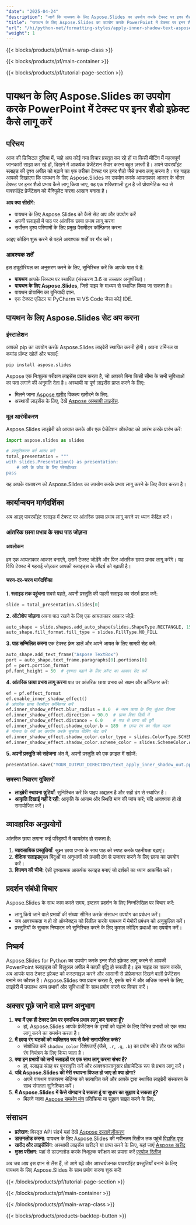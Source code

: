 ```yaml
---
"date": "2025-04-24"
"description": "जानें कि पायथन के लिए Aspose.Slides का उपयोग करके टेक्स्ट पर इनर शैडो इफ़ेक्ट लागू करके अपने पावरपॉइंट प्रेजेंटेशन को कैसे बेहतर बनाया जाए। चरण-दर-चरण निर्देशों और सर्वोत्तम प्रथाओं के लिए इस व्यापक गाइड का पालन करें।"
"title": "पायथन के लिए Aspose.Slides का उपयोग करके PowerPoint में टेक्स्ट पर इनर शैडो इफ़ेक्ट कैसे लागू करें"
"url": "/hi/python-net/formatting-styles/apply-inner-shadow-text-aspose-slides-python/"
"weight": 1
---
```


{{< blocks/products/pf/main-wrap-class >}}

{{< blocks/products/pf/main-container >}}

{{< blocks/products/pf/tutorial-page-section >}}
# पायथन के लिए Aspose.Slides का उपयोग करके PowerPoint में टेक्स्ट पर इनर शैडो इफ़ेक्ट कैसे लागू करें

## परिचय
आज की डिजिटल दुनिया में, चाहे आप कोई नया विचार प्रस्तुत कर रहे हों या किसी मीटिंग में महत्वपूर्ण जानकारी साझा कर रहे हों, दिखने में आकर्षक प्रेजेंटेशन तैयार करना बहुत ज़रूरी है। अपने पावरपॉइंट स्लाइड की दृश्य अपील को बढ़ाने का एक तरीका टेक्स्ट पर इनर शैडो जैसे प्रभाव लागू करना है। यह गाइड आपको दिखाएगा कि पायथन के लिए Aspose.Slides का उपयोग करके आयताकार आकार के भीतर टेक्स्ट पर इनर शैडो प्रभाव कैसे लागू किया जाए, यह एक शक्तिशाली टूल है जो प्रोग्रामेटिक रूप से पावरपॉइंट प्रेजेंटेशन को मैनिपुलेट करना आसान बनाता है।

**आप क्या सीखेंगे:**
- पायथन के लिए Aspose.Slides को कैसे सेट अप और उपयोग करें
- अपनी स्लाइडों में पाठ पर आंतरिक छाया प्रभाव लागू करना
- सर्वोत्तम दृश्य परिणामों के लिए प्रमुख पैरामीटर कॉन्फ़िगर करना

आइए कोडिंग शुरू करने से पहले आवश्यक शर्तों पर गौर करें।

### आवश्यक शर्तें
इस ट्यूटोरियल का अनुसरण करने के लिए, सुनिश्चित करें कि आपके पास ये हैं:
- **पायथन** आपके सिस्टम पर स्थापित (संस्करण 3.6 या उच्चतर अनुशंसित)।
- **पायथन के लिए Aspose.Slides**, जिसे पाइप के माध्यम से स्थापित किया जा सकता है।
- पायथन प्रोग्रामिंग का बुनियादी ज्ञान.
- एक टेक्स्ट एडिटर या PyCharm या VS Code जैसा कोई IDE.

## पायथन के लिए Aspose.Slides सेट अप करना
### इंस्टालेशन
आपको pip का उपयोग करके Aspose.Slides लाइब्रेरी स्थापित करनी होगी। अपना टर्मिनल या कमांड प्रॉम्प्ट खोलें और चलाएँ:

```bash
pip install aspose.slides
```
Aspose एक निःशुल्क परीक्षण लाइसेंस प्रदान करता है, जो आपको बिना किसी सीमा के सभी सुविधाओं का पता लगाने की अनुमति देता है। अस्थायी या पूर्ण लाइसेंस प्राप्त करने के लिए:
- मिलने जाना [Aspose खरीद](https://purchase.aspose.com/buy) विकल्प खरीदने के लिए.
- अस्थायी लाइसेंस के लिए, देखें [Aspose अस्थायी लाइसेंस](https://purchase.aspose.com/temporary-license/).

### मूल आरंभीकरण
Aspose.Slides लाइब्रेरी को आयात करके और एक प्रेजेंटेशन ऑब्जेक्ट को आरंभ करके प्रारंभ करें:

```python
import aspose.slides as slides

# प्रस्तुतिकरण वर्ग आरंभ करें
total_presentation = """
with slides.Presentation() as presentation:
    # आगे के कोड के लिए प्लेसहोल्डर
pass
```
यह आपके वातावरण को Aspose.Slides का उपयोग करके प्रभाव लागू करने के लिए तैयार करता है।

## कार्यान्वयन मार्गदर्शिका
अब आइए पावरपॉइंट स्लाइड में टेक्स्ट पर आंतरिक छाया प्रभाव लागू करने पर ध्यान केंद्रित करें।
### आंतरिक छाया प्रभाव के साथ पाठ जोड़ना
#### अवलोकन
हम एक आयताकार आकार बनाएंगे, उसमें टेक्स्ट जोड़ेंगे और फिर आंतरिक छाया प्रभाव लागू करेंगे। यह विधि टेक्स्ट में गहराई जोड़कर आपकी स्लाइड्स के सौंदर्य को बढ़ाती है।
#### चरण-दर-चरण मार्गदर्शिका
**1. स्लाइड तक पहुंचना**
सबसे पहले, अपनी प्रस्तुति की पहली स्लाइड का संदर्भ प्राप्त करें:

```python
slide = total_presentation.slides[0]
```
**2. ऑटोशेप जोड़ना**
अपना पाठ रखने के लिए एक आयताकार आकार जोड़ें:

```python
auto_shape = slide.shapes.add_auto_shape(slides.ShapeType.RECTANGLE, 150, 75, 400, 300)
auto_shape.fill_format.fill_type = slides.FillType.NO_FILL
```
**3. पाठ सम्मिलित करना**
एक टेक्स्ट फ़्रेम डालें और अपने आयत के लिए सामग्री सेट करें:

```python
auto_shape.add_text_frame("Aspose TextBox")
port = auto_shape.text_frame.paragraphs[0].portions[0]
pf = port.portion_format
pf.font_height = 50  # दृश्यता बढ़ाने के लिए फ़ॉन्ट का आकार सेट करें
```
**4. आंतरिक छाया प्रभाव लागू करना**
पाठ पर आंतरिक छाया प्रभाव को सक्षम और कॉन्फ़िगर करें:

```python
ef = pf.effect_format
ef.enable_inner_shadow_effect()
# आंतरिक छाया पैरामीटर कॉन्फ़िगर करें
ef.inner_shadow_effect.blur_radius = 8.0  # नरम छाया के लिए धुंधला त्रिज्या
ef.inner_shadow_effect.direction = 90.0  # छाया दिशा डिग्री में
ef.inner_shadow_effect.distance = 6.0    # पाठ से छाया की दूरी
ef.inner_shadow_effect.shadow_color.b = 189  # छाया रंग का नीला घटक
# योजना के रंगों का उपयोग करके सुसंगत थीमिंग सेट करें
ef.inner_shadow_effect.shadow_color.color_type = slides.ColorType.SCHEME
ef.inner_shadow_effect.shadow_color.scheme_color = slides.SchemeColor.ACCENT1
```
**5. अपनी प्रस्तुति को सहेजना**
अंत में, अपनी प्रस्तुति को एक फ़ाइल में सहेजें:

```python
presentation.save("YOUR_OUTPUT_DIRECTORY/text_apply_inner_shadow_out.pptx")
```
### समस्या निवारण युक्तियों
- **लाइब्रेरी स्थापना त्रुटियाँ**: सुनिश्चित करें कि पाइप अद्यतन है और सही ढंग से स्थापित है।
- **आकृति दिखाई नहीं दे रही**: आकृति के आयाम और स्थिति मान की जांच करें; यदि आवश्यक हो तो समायोजित करें।

## व्यावहारिक अनुप्रयोगों
आंतरिक छाया लगाना कई परिदृश्यों में फायदेमंद हो सकता है:
1. **व्यावसायिक प्रस्तुतियाँ**: सूक्ष्म छाया प्रभाव के साथ पाठ को स्पष्ट करके पठनीयता बढ़ाएं।
2. **शैक्षिक स्लाइड**मुख्य बिंदुओं या अनुभागों को प्रभावी ढंग से उजागर करने के लिए छाया का उपयोग करें।
3. **विपणन की चीजे**: ऐसी दृश्यात्मक आकर्षक स्लाइड बनाएं जो दर्शकों का ध्यान आकर्षित करें।

## प्रदर्शन संबंधी विचार
Aspose.Slides के साथ काम करते समय, इष्टतम प्रदर्शन के लिए निम्नलिखित पर विचार करें:
- लागू किये जाने वाले प्रभावों की संख्या सीमित करके संसाधन उपयोग का प्रबंधन करें।
- जब आवश्यकता न हो तो ऑब्जेक्ट्स को रिलीज़ करके पायथन में मेमोरी प्रबंधन को अनुकूलित करें।
- प्रस्तुतियों के सुचारू निष्पादन को सुनिश्चित करने के लिए कुशल कोडिंग प्रथाओं का उपयोग करें।

## निष्कर्ष
Aspose.Slides for Python का उपयोग करके इनर शैडो इफ़ेक्ट लागू करने से आपकी PowerPoint स्लाइड्स की विज़ुअल अपील में काफ़ी वृद्धि हो सकती है। इस गाइड का पालन करके, अब आपके पास टेक्स्ट इफ़ेक्ट को कस्टमाइज़ करने और आसानी से प्रोफ़ेशनल दिखने वाली प्रेजेंटेशन बनाने का कौशल है।
Aspose.Slides क्या प्रदान करता है, इसके बारे में और अधिक जानने के लिए, लाइब्रेरी में उपलब्ध अन्य प्रभावों और सुविधाओं के साथ प्रयोग करने पर विचार करें।

## अक्सर पूछे जाने वाले प्रश्न अनुभाग
1. **क्या मैं एक ही टेक्स्ट फ़्रेम पर एकाधिक प्रभाव लागू कर सकता हूँ?**
   - हां, Aspose.Slides आपके प्रेजेंटेशन के दृश्यों को बढ़ाने के लिए विभिन्न प्रभावों को एक साथ लागू करने का समर्थन करता है।
2. **मैं छाया रंग घटकों को व्यक्तिगत रूप से कैसे समायोजित करूं?**
   - संशोधित करें `shadow_color` विशेषताएँ (जैसे, `.r`, `.g`, `.b`) का प्रयोग सीधे तौर पर सटीक रंग नियंत्रण के लिए किया जाता है।
3. **क्या इन प्रभावों को सभी स्लाइडों पर एक साथ लागू करना संभव है?**
   - हां, स्लाइड संग्रह पर पुनरावृत्ति करें और आवश्यकतानुसार प्रोग्रामेटिक रूप से प्रभाव लागू करें।
4. **यदि Aspose.Slides की मेरी स्थापना विफल हो जाए तो क्या होगा?**
   - अपने पायथन वातावरण सेटिंग्स को सत्यापित करें और आपके द्वारा स्थापित लाइब्रेरी संस्करण के साथ संगतता सुनिश्चित करें।
5. **मैं Aspose.Slides में कैसे योगदान दे सकता हूं या सुधार का सुझाव दे सकता हूं?**
   - मिलने जाना [Aspose समर्थन मंच](https://forum.aspose.com/c/slides/11) प्रतिक्रिया या सुझाव साझा करने के लिए.

## संसाधन
- **प्रलेखन**: विस्तृत API संदर्भ यहां देखें [Aspose दस्तावेज़ीकरण](https://reference.aspose.com/slides/python-net/)
- **डाउनलोड करना**: पायथन के लिए Aspose.Slides की नवीनतम रिलीज तक पहुंचें [विज्ञप्ति पृष्ठ](https://releases.aspose.com/slides/python-net/)
- **खरीद और लाइसेंसिंग**: अस्थायी लाइसेंस खरीदने या प्राप्त करने के लिए, यहां जाएं [Aspose खरीद](https://purchase.aspose.com/buy)
- **मुफ्त परीक्षण**: यहां से डाउनलोड करके निःशुल्क परीक्षण का प्रयास करें [एस्पोज रिलीज](https://releases.aspose.com/slides/python-net/)

अब जब आप इस ज्ञान से लैस हैं, तो आगे बढ़ें और आश्चर्यजनक पावरपॉइंट प्रस्तुतियाँ बनाने के लिए पायथन के लिए Aspose.Slides के साथ प्रयोग करना शुरू करें!

{{< /blocks/products/pf/tutorial-page-section >}}

{{< /blocks/products/pf/main-container >}}

{{< /blocks/products/pf/main-wrap-class >}}

{{< blocks/products/products-backtop-button >}}